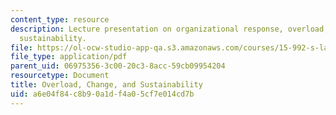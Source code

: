 ```yaml
---
content_type: resource
description: Lecture presentation on organizational response, overload, change, and
  sustainability.
file: https://ol-ocw-studio-app-qa.s3.amazonaws.com/courses/15-992-s-lab-laboratory-for-sustainable-business-spring-2008/a6e04f84c8b90a1df4a05cf7e014cd7b_lec_03.pdf
file_type: application/pdf
parent_uid: 06975356-3c00-20c3-8acc-59cb09954204
resourcetype: Document
title: Overload, Change, and Sustainability
uid: a6e04f84-c8b9-0a1d-f4a0-5cf7e014cd7b
---
```

